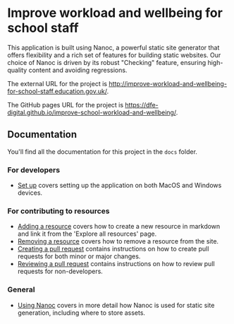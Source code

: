 # Improve workload and wellbeing for school staff

This application is built using Nanoc, a powerful static site generator that
offers flexibility and a rich set of features for building static websites. Our
choice of Nanoc is driven by its robust "Checking" feature, ensuring
high-quality content and avoiding regressions.

The external URL for the project is <http://improve-workload-and-wellbeing-for-school-staff.education.gov.uk/>.

The GitHub pages URL for the project is <https://dfe-digital.github.io/improve-school-workload-and-wellbeing/>.

## Documentation

You'll find all the documentation for this project in the `docs` folder.

### For developers

- [Set up](/docs/set-up) covers setting up the application on both MacOS and
  Windows devices.

### For contributing to resources

- [Adding a resource](/docs/adding-a-resource.md) covers how to create a new
  resource in markdown and link it from the 'Explore all resources' page.
- [Removing a resource](/docs/removing-a-resource.md) covers how to remove a
  resource from the site.
- [Creating a pull request](/docs/creating-a-pull-request.md) contains
  instructions on how to create pull requests for both minor or major changes.
- [Reviewing a pull request](/docs/reviewing-a-pull-request.md) contains
  instructions on how to review pull requests for non-developers.

### General

- [Using Nanoc](/docs/using-nanoc.md) covers in more detail how Nanoc is used
  for static site generation, including where to store assets.
